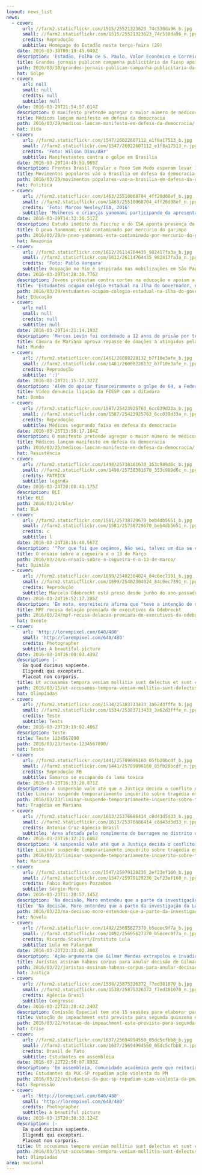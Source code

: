 ```yaml
---
layout: news_list
news:
  - cover:
      url: //farm2.staticflickr.com/1515/25521323623_74c530da96_b.jpg
      small: //farm2.staticflickr.com/1515/25521323623_74c530da96_n.jpg
      credits: Reprodução
      subtitle: Homepage do Estadão nesta terça-feira (29)
    date: 2016-03-30T00:19:45.949Z
    description: 'Estadão, Folha de S. Paulo, Valor Econômico e Correio Braziliense estão entre os diários que publicaram anúncios da enti'
    title: Grandes jornais publicam campanha publicitária da Fiesp apoiando o impeachment
    path: 2016/03/30/grandes-jornais-publicam-campanha-publicitaria-da-fiesp-apoiando-o-impeachment/
    hat: Golpe
  - cover:
      url: null
      small: null
      credits: null
      subtitle: null
    date: 2016-03-29T21:54:57.614Z
    description: O manifesto pretende agregar o maior número de médicos e médicas que lutam em defesa da democracia
    title: Médicos lançam manifesto em defesa da democracia
    path: 2016/03/29/medicos-lancam-manifesto-em-defesa-da-democracia/
    hat: Vida
  - cover:
      url: //farm2.staticflickr.com/1547/26022607112_e1f8a17513_b.jpg
      small: //farm2.staticflickr.com/1547/26022607112_e1f8a17513_n.jpg
      credits: 'Foto: Wilson Dias/ABr'
      subtitle: Manifestantes contra o golpe em Brasilia
    date: 2016-03-29T14:49:51.965Z
    description: Frentes Brasil Popular e Povo Sem Medo esperam levar 100 mil pessoas ao protesto marcado para o dia 31
    title: Movimentos populares vão a Brasília em defesa da democracia
    path: 2016/03/29/movimentos-populares-vao-a-brasilia-em-defesa-da-democracia/
    hat: Politica
  - cover:
      url: //farm2.staticflickr.com/1463/25510068704_4ff20d08ef_b.jpg
      small: //farm2.staticflickr.com/1463/25510068704_4ff20d08ef_n.jpg
      credits: 'Foto: Marcos Wesley/ISA, 2016'
      subtitle: 'Mulheres e crianças yanomami participando da apresentação dos resultados do estudo sobre contaminação por mercúrio de garimpo. Terra Indígena Yanomami, região do Papiú. '
    date: 2016-03-29T14:32:36.517Z
    description: Estudo inédito da Fiocruz e do ISA aponta presença de altos níveis de mercúrio em habitantes da Terra Indígena Yanomami
    title: O povo Yanomami está contaminado por mercúrio do garimpo
    path: 2016/03/29/o-povo-yanomami-esta-contaminado-por-mercurio-do-garimpo/
    hat: Amazonia
  - cover:
      url: //farm2.staticflickr.com/1612/26114764435_982417fa3a_b.jpg
      small: //farm2.staticflickr.com/1612/26114764435_982417fa3a_n.jpg
      credits: 'Foto: Pablo Vergara'
      subtitle: Ocupação no Rio é inspirada nas mobilizações em São Paulo
    date: 2016-03-29T14:28:30.776Z
    description: Jovens protestam contra cortes na educação e apoiam a greve de professores estaduais
    title: 'Estudantes ocupam colégio estadual na Ilha do Governador, no Rio'
    path: 2016/03/29/estudantes-ocupam-colegio-estadual-na-ilha-do-governador-no-rio/
    hat: Educação
  - cover:
      url: null
      small: null
      credits: null
      subtitle: null
    date: 2016-03-29T14:21:14.193Z
    description: 'Marcos Levín foi condenado a 12 anos de prisão por ter participado, em 1977, do sequestro e tortura de um sindicalista q'
    title: Câmara de Mariana aprova repasse de doações a atingidos pela barragem da Samarco
    hat: Mundo
  - cover:
      url: //farm2.staticflickr.com/1461/26008228132_b7f10e3afe_b.jpg
      small: //farm2.staticflickr.com/1461/26008228132_b7f10e3afe_n.jpg
      credits: Reprodução
      subtitle: ':)'
    date: 2016-03-28T21:15:17.327Z
    description: 'Além do apoiar financeiramente o golpe de 64, a Federação da Indústria do Estado de São Paulo se beneficiou do regime mi'
    title: Vídeo denuncia ligação da FIESP com a ditadura
    hat: Bomba
  - cover:
      url: //farm2.staticflickr.com/1587/25423925763_6cc039d33a_b.jpg
      small: //farm2.staticflickr.com/1587/25423925763_6cc039d33a_n.jpg
      credits: Reprodução
      subtitle: Médicos segurando faixa em defesa da democracia
    date: 2016-03-25T13:56:17.184Z
    description: O manifesto pretende agregar o maior número de médicos e médicas que lutam em defesa da democracia
    title: Médicos lançam manifesto em defesa da democracia
    path: 2016/03/25/medicos-lancam-manifesto-em-defesa-da-democracia/
    hat: Resistência
  - cover:
      url: //farm2.staticflickr.com/1498/25738381670_353c989d6c_b.jpg
      small: //farm2.staticflickr.com/1498/25738381670_353c989d6c_n.jpg
      credits: PATRICK
      subtitle: legenda
    date: 2016-03-24T20:08:41.175Z
    description: BLI
    title: BLE
    path: 2016/03/24/ble/
    hat: BLA
  - cover:
      url: //farm2.staticflickr.com/1581/25738729670_beb4db5651_b.jpg
      small: //farm2.staticflickr.com/1581/25738729670_beb4db5651_n.jpg
      credits: c
      subtitle: l
    date: 2016-03-24T18:16:48.567Z
    description: '"Por que foi que cegámos, Não sei, talvez um dia se chegue a conhecer a razão, Queres que te diga o que penso, Diz, Pens'
    title: O ensaio sobre a cegueira e o 13 de Março
    path: 2016/03/24/o-ensaio-sobre-a-cegueira-e-o-13-de-marco/
    hat: Opinião
  - cover:
      url: //farm2.staticflickr.com/1699/25402304024_84c0ec7391_b.jpg
      small: //farm2.staticflickr.com/1699/25402304024_84c0ec7391_n.jpg
      credits: Reprodução
      subtitle: Marcelo Odebrecht está preso desde junho do ano passado em Curitiba
    date: 2016-03-24T16:52:17.285Z
    description: 'Em nota, empreiteira afirma que "teve a intenção de manifestar à sociedade sua disposição em colaborar com as autoridade'
    title: MPF recusa delação premiada de executivos da Odebrecht
    path: 2016/03/24/mpf-recusa-delacao-premiada-de-executivos-da-odebrecht/
    hat: Oxente
  - cover:
      url: 'http://lorempixel.com/640/480'
      small: 'http://lorempixel.com/640/480'
      credits: Photographer
      subtitle: A beautiful picture
    date: 2016-03-24T16:00:03.439Z
    description: |-
      Ea quod ducimus sapiente.
      Eligendi qui excepturi.
      Placeat non corporis.
    title: Ut accusamus tempora veniam mollitia sunt delectus et sunt corporis.
    path: 2016/03/15/ut-accusamus-tempora-veniam-mollitia-sunt-delectus-et-sunt-corporis/
    hat: Olimpíadas
  - cover:
      url: //farm2.staticflickr.com/1534/25383713433_3a62d3fffe_b.jpg
      small: //farm2.staticflickr.com/1534/25383713433_3a62d3fffe_n.jpg
      credits: Teste
      subtitle: Tests
    date: 2016-03-23T19:19:02.406Z
    description: Teste
    title: Teste 1234567890
    path: 2016/03/23/teste-1234567890/
    hat: Teste
  - cover:
      url: //farm2.staticflickr.com/1441/25709096160_05fb20bcdf_b.jpg
      small: //farm2.staticflickr.com/1441/25709096160_05fb20bcdf_n.jpg
      credits: Reprodução FB
      subtitle: Samarco se escapando da lama toxica
    date: 2016-03-23T16:33:28.871Z
    description: A suspensão vale até que a Justiça decida o conflito de competência entre a esfera federal ou estadual
    title: Liminar suspende temporariamente inquérito sobre tragédia em Mariana
    path: 2016/03/23/liminar-suspende-temporariamente-inquerito-sobre-tragedia-em-mariana/
    hat: Tragédia em Mariana
  - cover:
      url: //farm2.staticflickr.com/1613/25376686414_c8d43d5d33_b.jpg
      small: //farm2.staticflickr.com/1613/25376686414_c8d43d5d33_n.jpg
      credits: Antonio Cruz-Agência Brasil
      subtitle: 'Área afetada pelo rompimento de barragem no distrito de Bento Rodrigues,   zona rural de Mariana, em Minas Gerais'
    date: 2016-03-23T16:12:21.686Z
    description: 'A suspensão vale até que a Justiça decida o conflito de competência e estabeleça se o caso vai para a esfera federal ou '
    title: Liminar suspende temporariamente inquérito sobre tragédia em Mariana
    path: 2016/03/23/liminar-suspende-temporariamente-inquerito-sobre-tragedia-em-mariana/
    hat: Mariana
  - cover:
      url: //farm2.staticflickr.com/1547/25979128236_2ef23ef160_b.jpg
      small: //farm2.staticflickr.com/1547/25979128236_2ef23ef160_n.jpg
      credits: Fabio Rodrigues Pozzebom
      subtitle: Sérgio Moro
    date: 2016-03-23T11:20:57.145Z
    description: 'Na decisão, Moro entendeu que a parte da investigação da Lava Jato em que autoridades com foro por prerrogativa de funçã'
    title: 'Na decisão, Moro entendeu que a parte da investigação da Lava Jato em que autoridades'
    path: 2016/03/23/na-decisao-moro-entendeu-que-a-parte-da-investigacao-da-lava-jato-em-que-autoridades/
    hat: Novela
  - cover:
      url: //farm2.staticflickr.com/1492/25695627370_b5ecec9f7a_b.jpg
      small: //farm2.staticflickr.com/1492/25695627370_b5ecec9f7a_n.jpg
      credits: Ricardo Stuckert/Instituto Lula
      subtitle: Lula em Palanque
    date: 2016-03-22T23:33:02.300Z
    description: 'Ação argumenta que Gilmar Mendes extrapolou e invadiu a competência do ministro Teori, ao decidir uma ação do PPS e PSDB'
    title: Juristas assinam habeas corpus para anular decisão de Gilmar Mendes contra Lula
    path: 2016/03/22/juristas-assinam-habeas-corpus-para-anular-decisao-de-gilmar-mendes-contra-lula/
    hat: Justiça
  - cover:
      url: //farm2.staticflickr.com/1538/25875326372_f7ed381070_b.jpg
      small: //farm2.staticflickr.com/1538/25875326372_f7ed381070_n.jpg
      credits: Agência Brasil
      subtitle: Congresso
    date: 2016-03-22T23:28:42.240Z
    description: Comissão Especial tem até 15 sessões para elaborar parecer sobre pedido; especialistas questionam caráter político da vo
    title: Votação de impeachment está prevista para segunda quinzena de abril
    path: 2016/03/22/votacao-de-impeachment-esta-prevista-para-segunda-quinzena-de-abril/
    hat: Crise
  - cover:
      url: //farm2.staticflickr.com/1637/25694994550_05dc5cfbb8_b.jpg
      small: //farm2.staticflickr.com/1637/25694994550_05dc5cfbb8_n.jpg
      credits: Brasil de Fato
      subtitle: Estudantes em assembléia
    date: 2016-03-22T22:56:07.893Z
    description: 'Em assembleia, comunidade acadêmica pede que reitoria se posicione contra ação da polícia, que lançou bombas de gás e ba'
    title: Estudantes da PUC-SP repudiam ação violenta da PM
    path: 2016/03/22/estudantes-da-puc-sp-repudiam-acao-violenta-da-pm/
    hat: Repressão
  - cover:
      url: 'http://lorempixel.com/640/480'
      small: 'http://lorempixel.com/640/480'
      credits: Photographer
      subtitle: A beautiful picture
    date: 2016-03-15T20:38:33.124Z
    description: |-
      Ea quod ducimus sapiente.
      Eligendi qui excepturi.
      Placeat non corporis.
    title: Ut accusamus tempora veniam mollitia sunt delectus et sunt corporis.
    path: 2016/03/15/ut-accusamus-tempora-veniam-mollitia-sunt-delectus-et-sunt-corporis/
    hat: Olimpíadas
area: nacional
---
```


